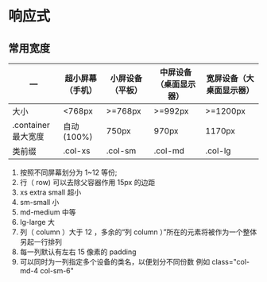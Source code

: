 # 响应式

## 常用宽度

| —                  | 超小屏幕（手机） | 小屏设备（平板） | 中屏设备（桌面显示器） | 宽屏设备（大桌面显示器） |
| ------------------ | ---------------- | ---------------- | ---------------------- | ------------------------ |
| 大小               | <768px           | >=768px          | >=992px                | >=1200px                 |
| .container最大宽度 | 自动(100%)       | 750px            | 970px                  | 1170px                   |
| 类前缀             | .col-xs          | .col-sm          | .col-md                | .col-lg                  |

1. 按照不同屏幕划分为 1~12 等份;
2. 行（ row) 可以去除父容器作用 15px 的边距
3. xs extra small 超小 
4. sm-small 小 
5. md-medium 中等
6.  lg-large 大
7. 列（ column ）大于 12 ，多余的“列 column ）”所在的元素将被作为一个整体另起一行排列
8. 每一列默认有左右 15 像素的 padding
9. 可以同时为一列指定多个设备的类名，以便划分不同份数 例如 class="col-md-4 col-sm-6"
